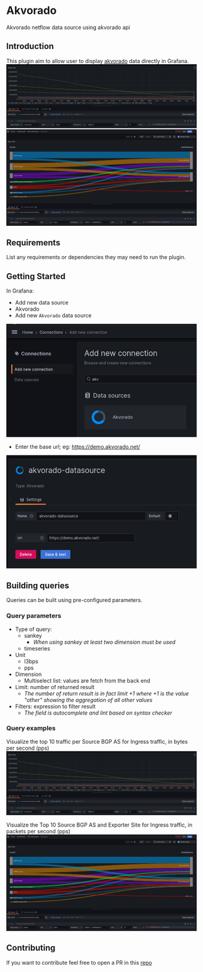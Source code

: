 # Akvorado

Akvorado netflow data source using akvorado api


## Introduction
This plugin aim to allow user to display [akvorado](https://github.com/akvorado/akvorado) data directly in Grafana.
![example1](https://github.com/moutyque/grafana-akvorado/blob/main/src/img/example1.png?raw=true)
![example2](https://github.com/moutyque/grafana-akvorado/blob/main/src/img/example2.png?raw=true)

## Requirements
List any requirements or dependencies they may need to run the plugin.

## Getting Started

In Grafana:

- Add new data source
- Akvorado
- Add new `Akvorado` data source

![datasource.png](https://github.com/moutyque/grafana-akvorado/blob/main/src/img/datasource.png?raw=true)
- Enter the base url; eg: https://demo.akvorado.net/

![connection.png](https://github.com/moutyque/grafana-akvorado/blob/main/src/img/connection.png?raw=true)

## Building queries

Queries can be built using pre-configured parameters.

### Query parameters

- Type of query:
    - sankey
        - _When using sankey at least two dimension must be used_
    - timeseries
- Unit
    - l3bps
    - pps
- Dimension
    - Multiselect list: values are fetch from the back end
- Limit: number of returned result
    - _The number of return result is in fact limit +1 where +1 is the value "other" showing the aggregation of all other values_
- Filters: expression to filter result
    - _The field is autocomplete and lint based on syntax checker_

### Query examples

Visualize the top 10 traffic per Source BGP AS for Ingress traffic, in bytes per second (pps)
![example1.png](https://github.com/moutyque/grafana-akvorado/blob/main/src/img/example1.png?raw=true)

Visualize the Top 10 Source BGP AS and Exporter Site for Ingress traffic, in packets per second (pps)
![example2.png](https://github.com/moutyque/grafana-akvorado/blob/main/src/img/example2.png?raw=true)
## Contributing

If you want to contribute feel free to open a PR in this [repo](https://github.com/moutyque/grafana-akvorado)
